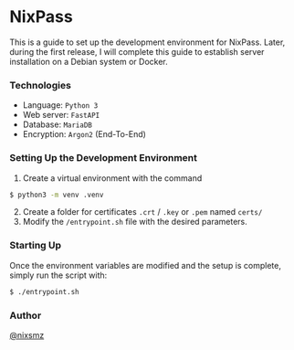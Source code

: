 # NixPass
This is a guide to set up the development environment for NixPass. Later, during the first release, I will complete this guide to establish server installation on a Debian system or Docker.

### Technologies
- Language: `Python 3`
- Web server: `FastAPI`
- Database: `MariaDB`
- Encryption: `Argon2` (End-To-End)

### Setting Up the Development Environment
1. Create a virtual environment with the command
```bash
$ python3 -m venv .venv
```
2. Create a folder for certificates `.crt` / `.key` or `.pem` named `certs/`
3. Modify the `/entrypoint.sh` file with the desired parameters.

### Starting Up
Once the environment variables are modified and the setup is complete, simply run the script with:
```bash
$ ./entrypoint.sh
```

### Author
[@nixsmz](https://github.com/nixsmz)
